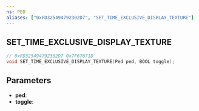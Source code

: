 ```yaml
---
ns: PED
aliases: ["0xFD325494792302D7", "SET_TIME_EXCLUSIVE_DISPLAY_TEXTURE"]
---
```

## SET_TIME_EXCLUSIVE_DISPLAY_TEXTURE

```c
// 0xFD325494792302D7 0x7F67671D
void SET_TIME_EXCLUSIVE_DISPLAY_TEXTURE(Ped ped, BOOL toggle);
```


## Parameters
* **ped**: 
* **toggle**: 

